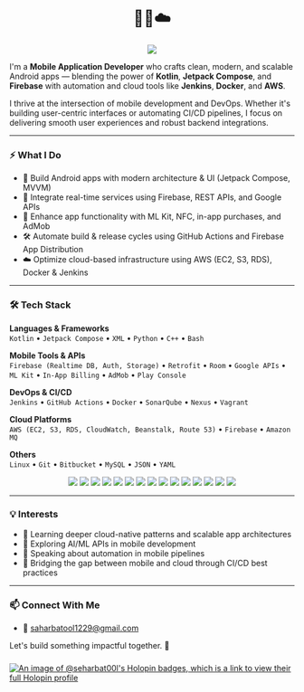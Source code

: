 <h1 align="center">📱🤖☁️</h1>
<p align="center">
  <img src="https://img.shields.io/badge/I%20Build%20Apps-That%20Deploy%20Themselves-%237F52FF?style=for-the-badge&logo=android&logoColor=white"/>
</p>


I'm a **Mobile Application Developer** who crafts clean, modern, and scalable Android apps — blending the power of **Kotlin**, **Jetpack Compose**, and **Firebase** with automation and cloud tools like **Jenkins**, **Docker**, and **AWS**.

I thrive at the intersection of mobile development and DevOps. Whether it's building user-centric interfaces or automating CI/CD pipelines, I focus on delivering smooth user experiences and robust backend integrations.

---

### ⚡ What I Do
- 🚀 Build Android apps with modern architecture & UI (Jetpack Compose, MVVM)
- 🔌 Integrate real-time services using Firebase, REST APIs, and Google APIs
- 🧠 Enhance app functionality with ML Kit, NFC, in-app purchases, and AdMob
- 🛠️ Automate build & release cycles using GitHub Actions and Firebase App Distribution
- ☁️ Optimize cloud-based infrastructure using AWS (EC2, S3, RDS), Docker & Jenkins

---

### 🛠️ Tech Stack

**Languages & Frameworks**  
`Kotlin` • `Jetpack Compose` • `XML` • `Python` • `C++` • `Bash`

**Mobile Tools & APIs**  
`Firebase (Realtime DB, Auth, Storage)` • `Retrofit` • `Room` • `Google APIs` • `ML Kit` • `In-App Billing` • `AdMob` • `Play Console`

**DevOps & CI/CD**  
`Jenkins` • `GitHub Actions` • `Docker` • `SonarQube` • `Nexus` • `Vagrant`

**Cloud Platforms**  
`AWS (EC2, S3, RDS, CloudWatch, Beanstalk, Route 53)` • `Firebase` • `Amazon MQ`

**Others**  
`Linux` • `Git` • `Bitbucket` • `MySQL` • `JSON` • `YAML`

<p align="center">
  <img src="https://img.shields.io/badge/Kotlin-7F52FF?style=for-the-badge&logo=kotlin&logoColor=white"/>
  <img src="https://img.shields.io/badge/Jetpack_Compose-4285F4?style=for-the-badge&logo=android&logoColor=white"/>
  <img src="https://img.shields.io/badge/Firebase-FFCA28?style=for-the-badge&logo=firebase&logoColor=black"/>
  <img src="https://img.shields.io/badge/Android-3DDC84?style=for-the-badge&logo=android&logoColor=white"/>
  <img src="https://img.shields.io/badge/ML_Kit-4285F4?style=for-the-badge&logo=google&logoColor=white"/>
  <img src="https://img.shields.io/badge/Retrofit-00599C?style=for-the-badge&logo=java&logoColor=white"/>
  <img src="https://img.shields.io/badge/Git-F05032?style=for-the-badge&logo=git&logoColor=white"/>
  <img src="https://img.shields.io/badge/GitHub_Actions-2088FF?style=for-the-badge&logo=github-actions&logoColor=white"/>
  <img src="https://img.shields.io/badge/Jenkins-D24939?style=for-the-badge&logo=jenkins&logoColor=white"/>
  <img src="https://img.shields.io/badge/Docker-2496ED?style=for-the-badge&logo=docker&logoColor=white"/>
  <img src="https://img.shields.io/badge/Kubernetes-326CE5?style=for-the-badge&logo=kubernetes&logoColor=white"/>
  <img src="https://img.shields.io/badge/AWS-FF9900?style=for-the-badge&logo=amazon-aws&logoColor=white"/>
  <img src="https://img.shields.io/badge/MySQL-4479A1?style=for-the-badge&logo=mysql&logoColor=white"/>
  <img src="https://img.shields.io/badge/Linux-FCC624?style=for-the-badge&logo=linux&logoColor=black"/>
  <img src="https://img.shields.io/badge/YAML-000000?style=for-the-badge&logo=yaml&logoColor=white"/>
</p>

---

### 💡 Interests
- 🌱 Learning deeper cloud-native patterns and scalable app architectures
- 🤖 Exploring AI/ML APIs in mobile development
- 💬 Speaking about automation in mobile pipelines
- 🔄 Bridging the gap between mobile and cloud through CI/CD best practices

---

### 📫 Connect With Me
- 📧 saharbatool1229@gmail.com  

Let's build something impactful together. 🙌

###

[![An image of @seharbat00l's Holopin badges, which is a link to view their full Holopin profile](https://holopin.me/seharbat00l)](https://holopin.io/@seharbat00l)

###
